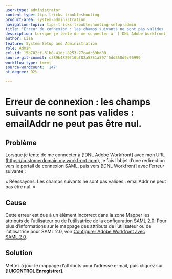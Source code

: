```yaml
---
user-type: administrator
content-type: tips-tricks-troubleshooting
product-area: system-administration
navigation-topic: tips-tricks-troubleshooting-setup-admin
title: "Erreur de connexion : les champs suivants ne sont pas valides : emailAddr ne peut pas être nul"
description: Lorsque je tente de me connecter à  [!DNL Adobe Workfront]  avec l’URL de mon domaine, je fais l’objet d’une redirection vers le portail de connexion SAML, puis vers  [!DNL Workfront]  avec une erreur indiquant que le champ emailAddr ne peut pas être nul.
author: Lisa
feature: System Setup and Administration
role: Admin
exl-id: 15b702cf-61b8-41dc-8253-77cadc69bd80
source-git-commit: c389b4829f16bf82a5851a597f5dd358d9c96999
workflow-type: tm+mt
source-wordcount: '147'
ht-degree: 92%

---
```


# Erreur de connexion : les champs suivants ne sont pas valides : emailAddr ne peut pas être nul.

## Problème

Lorsque je tente de me connecter à [!DNL Adobe Workfront] avec mon URL (https://customerdomain.my.workfront.com), je fais l’objet d’une redirection vers le portail de connexion SAML, puis vers [!DNL Workfront] avec l’erreur suivante :

« Réessayons. Les champs suivants ne sont pas valides : emailAddr ne peut pas être nul. »

## Cause

Cette erreur est due à un élément incorrect dans la zone Mapper les attributs de l’utilisateur ou de l’utilisatrice de la configuration SAML 2.0. Pour plus d’informations sur le mappage des attributs de l’utilisateur ou de l’utilisatrice pour SAML 2.0, voir [Configurer Adobe Workfront avec SAML 2.0](../../administration-and-setup/add-users/single-sign-on/configure-workfront-saml-2.md).

## Solution

Mettez à jour le mappage d’attributs pour l’adresse e-mail, puis cliquez sur **[!UICONTROL Enregistrer]**.
